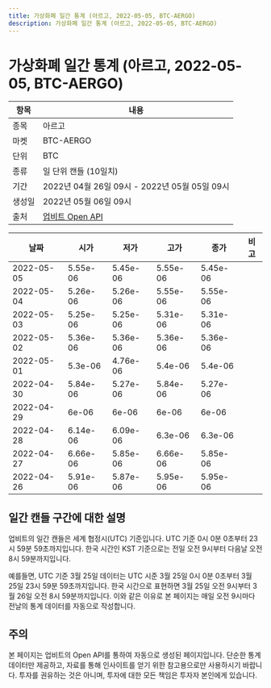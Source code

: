 ```yaml
---
title: 가상화폐 일간 통계 (아르고, 2022-05-05, BTC-AERGO)
description: 가상화폐 일간 통계 (아르고, 2022-05-05, BTC-AERGO)
---
```



가상화폐 일간 통계 (아르고, 2022-05-05, BTC-AERGO)
===

|항목|내용|
|--|--|
|종목|아르고|
|마켓|BTC-AERGO|
|단위|BTC|
|종류|일 단위 캔들 (10일치)|
|기간|2022년 04월 26일 09시 - 2022년 05월 05일 09시|
|생성일|2022년 05월 06일 09시|
|출처|[업비트 Open API](https://docs.upbit.com)|


|날짜|시가|저가|고가|종가|비고|
|--|--|--|--|--|--|
|2022-05-05|5.55e-06|5.45e-06|5.55e-06|5.45e-06|    |
|2022-05-04|5.26e-06|5.26e-06|5.55e-06|5.55e-06|    |
|2022-05-03|5.25e-06|5.25e-06|5.31e-06|5.31e-06|    |
|2022-05-02|5.36e-06|5.36e-06|5.36e-06|5.36e-06|    |
|2022-05-01|5.3e-06|4.76e-06|5.4e-06|5.4e-06|    |
|2022-04-30|5.84e-06|5.27e-06|5.84e-06|5.27e-06|    |
|2022-04-29|6e-06|6e-06|6e-06|6e-06|    |
|2022-04-28|6.14e-06|6.09e-06|6.3e-06|6.3e-06|    |
|2022-04-27|6.66e-06|5.85e-06|6.66e-06|5.85e-06|    |
|2022-04-26|5.91e-06|5.87e-06|5.95e-06|5.95e-06|    |


일간 캔들 구간에 대한 설명
---


업비트의 일간 캔들은 세계 협정시(UTC) 기준입니다. 
UTC 기준 0시 0분 0초부터 23시 59분 59초까지입니다. 
한국 시간인 KST 기준으로는 전일 오전 9시부터 다음날 오전 8시 59분까지입니다. 


예를들면, UTC 기준 3월 25일 데이터는 UTC 시준 3월 25일 0시 0분 0초부터 3월 25일 23시 59분 59초까지입니다. 
한국 시간으로 표현하면 3월 25일 오전 9시부터 3월 26일 오전 8시 59분까지입니다. 
이와 같은 이유로 본 페이지는 매일 오전 9시마다 전날의 통계 데이터를 자동으로 작성합니다. 


주의
---


본 페이지는 업비트의 Open API를 통하여 자동으로 생성된 페이지입니다. 
단순한 통계 데이터만 제공하고, 자료를 통해 인사이트를 얻기 위한 참고용으로만 사용하시기 바랍니다. 
투자를 권유하는 것은 아니며, 투자에 대한 모든 책임은 투자자 본인에게 있습니다. 

